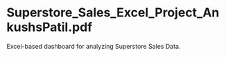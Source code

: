 # Superstore_Sales_Excel_Project_AnkushsPatil.pdf
Excel-based dashboard for analyzing Superstore Sales Data.
